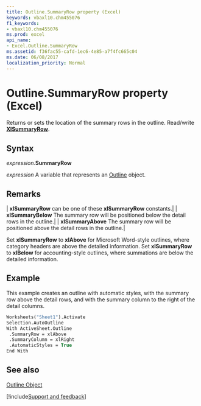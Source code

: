 ```yaml
---
title: Outline.SummaryRow property (Excel)
keywords: vbaxl10.chm455076
f1_keywords:
- vbaxl10.chm455076
ms.prod: excel
api_name:
- Excel.Outline.SummaryRow
ms.assetid: f36fac55-cafd-1ec6-4e85-a7f4fc665c04
ms.date: 06/08/2017
localization_priority: Normal
---
```



# Outline.SummaryRow property (Excel)

Returns or sets the location of the summary rows in the outline. Read/write  **[XlSummaryRow](Excel.XlSummaryRow.md)**.


## Syntax

_expression_.**SummaryRow**

_expression_ A variable that represents an [Outline](Excel.Outline.md) object.


## Remarks



| **xlSummaryRow** can be one of these **xlSummaryRow** constants.|
| **xlSummaryBelow** The summary row will be positioned below the detail rows in the outline.|
| **xlSummaryAbove** The summary row will be positioned above the detail rows in the outline.|

Set  **xlSummaryRow** to **xlAbove** for Microsoft Word-style outlines, where category headers are above the detailed information. Set **xlSummaryRow** to **xlBelow** for accounting-style outlines, where summations are below the detailed information.


## Example

This example creates an outline with automatic styles, with the summary row above the detail rows, and with the summary column to the right of the detail columns.


```vb
Worksheets("Sheet1").Activate 
Selection.AutoOutline 
With ActiveSheet.Outline 
 .SummaryRow = xlAbove 
 .SummaryColumn = xlRight 
 .AutomaticStyles = True 
End With
```


## See also


[Outline Object](Excel.Outline.md)

[!include[Support and feedback](~/includes/feedback-boilerplate.md)]